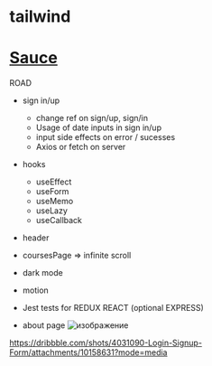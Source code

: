 # tailwind

# [ Sauce ](https://www.frontendmentor.io/)

 ROAD
 
   - sign in/up
       - change ref on sign/up, sign/in
       - Usage of date inputs in sign in/up
       - input side effects on error / sucesses
       - Axios or fetch on server

   - hooks 
      - useEffect
      - useForm
      - useMemo
      - useLazy
      - useCallback
   
  - header
  
  - coursesPage => infinite scroll 
  
  - dark mode

  - motion
  - Jest tests for REDUX REACT (optional EXPRESS)
 
 
 - about page
![изображение](https://user-images.githubusercontent.com/31801595/162470330-d375d6b9-1b74-4069-96e1-b4734fcd68b8.png)

https://dribbble.com/shots/4031090-Login-Signup-Form/attachments/10158631?mode=media

